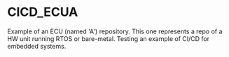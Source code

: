 # CICD_ECUA
Example of an ECU (named 'A') repository. This one represents a repo of a HW unit running RTOS or bare-metal. Testing an example of CI/CD for embedded systems.
